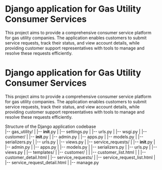 
# Django application for Gas Utility Consumer Services

This project aims to provide a comprehensive consumer service platform for gas utility companies. The application enables customers to submit service requests, track their status, and view account details, while providing customer support representatives with tools to manage and resolve these requests efficiently.

# Django application for Gas Utility Consumer Services

This project aims to provide a comprehensive consumer service platform for gas utility companies. The application enables customers to submit service requests, track their status, and view account details, while providing customer support representatives with tools to manage and resolve these requests efficiently.

Structure of the Django application codebase <br/>
|-- gas_utility/ 
|     |-- __init__.py 
|     |-- settings.py 
|     |-- urls.py 
|     |-- wsgi.py 
|
|-- customer/
|     |-- __init__.py
|     |-- admin.py
|     |-- apps.py
|     |-- models.py
|     |-- serializers.py
|     |-- urls.py
|     |-- views.py
|
|-- service_requests/
|     |-- __init__.py
|     |-- admin.py
|     |-- apps.py
|     |-- models.py
|     |-- serializers.py
|     |-- urls.py
|     |-- views.py
|
|-- templates/
|     |-- customer/
|     |     |-- customer_list.html
|     |     |-- customer_detail.html
|     |-- service_requests/
|           |-- service_request_list.html
|           |-- service_request_detail.html
|
|-- manage.py
